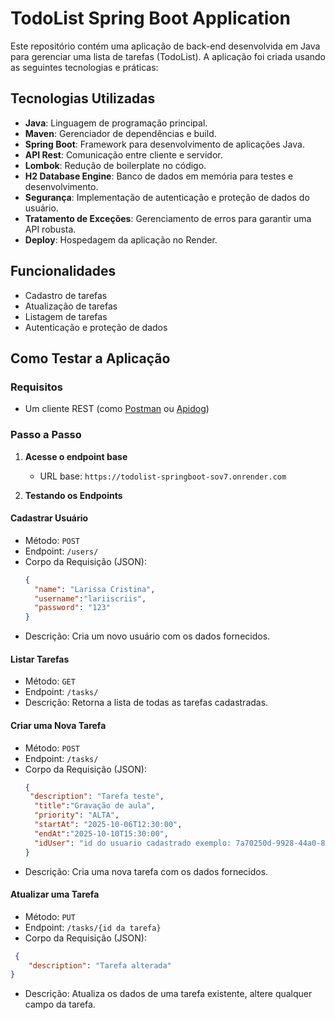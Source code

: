 # TodoList Spring Boot Application

Este repositório contém uma aplicação de back-end desenvolvida em Java para gerenciar uma lista de tarefas (TodoList). A aplicação foi criada usando as seguintes tecnologias e práticas:

## Tecnologias Utilizadas

- **Java**: Linguagem de programação principal.
- **Maven**: Gerenciador de dependências e build.
- **Spring Boot**: Framework para desenvolvimento de aplicações Java.
- **API Rest**: Comunicação entre cliente e servidor.
- **Lombok**: Redução de boilerplate no código.
- **H2 Database Engine**: Banco de dados em memória para testes e desenvolvimento.
- **Segurança**: Implementação de autenticação e proteção de dados do usuário.
- **Tratamento de Exceções**: Gerenciamento de erros para garantir uma API robusta.
- **Deploy**: Hospedagem da aplicação no Render.

## Funcionalidades

- Cadastro de tarefas
- Atualização de tarefas
- Listagem de tarefas
- Autenticação e proteção de dados

## Como Testar a Aplicação

### Requisitos

- Um cliente REST (como [Postman](https://www.postman.com/) ou [Apidog](https://apidog.com/))

### Passo a Passo

1. **Acesse o endpoint base**
   - URL base: `https://todolist-springboot-sov7.onrender.com`

2. **Testando os Endpoints**

#### Cadastrar Usuário

- Método: `POST`
- Endpoint: `/users/`
- Corpo da Requisição (JSON):
  ```json
  {
    "name": "Larissa Cristina",
    "username":"lariiscriis",
    "password": "123"
  } 
  ```
- Descrição: Cria um novo usuário com os dados fornecidos.

#### Listar Tarefas

- Método: `GET`
- Endpoint: `/tasks/`
- Descrição: Retorna a lista de todas as tarefas cadastradas.

#### Criar uma Nova Tarefa

- Método: `POST`
- Endpoint: `/tasks/`
- Corpo da Requisição (JSON):
  ```json
  {
   "description": "Tarefa teste",
    "title":"Gravação de aula",
    "priority": "ALTA",
    "startAt": "2025-10-06T12:30:00",
    "endAt":"2025-10-10T15:30:00",
    "idUser": "id do usuario cadastrado exemplo: 7a70250d-9928-44a0-8a24-5d5f992c3751"  
  }
  ```
- Descrição: Cria uma nova tarefa com os dados fornecidos.

#### Atualizar uma Tarefa

- Método: `PUT`
- Endpoint: `/tasks/{id da tarefa}`
- Corpo da Requisição (JSON):
```json
 {
    "description": "Tarefa alterada"
}
```
- Descrição: Atualiza os dados de uma tarefa existente, altere qualquer campo da tarefa.






